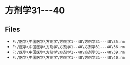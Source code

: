 # 方剂学31---40

## Files

- `F:/医学\中国医学\方剂学\方剂学1--40\方剂学31---40\35.rm`
- `F:/医学\中国医学\方剂学\方剂学1--40\方剂学31---40\36.rm`
- `F:/医学\中国医学\方剂学\方剂学1--40\方剂学31---40\39.rm`
- `F:/医学\中国医学\方剂学\方剂学1--40\方剂学31---40\40.rm`
